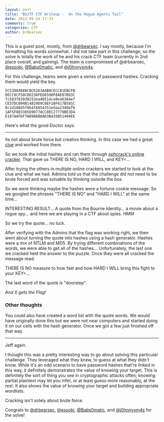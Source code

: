 ```yaml
---
layout: post
title: "BSJTF CTF Writeup -  On the Rogue Agents Tail"
date: 2013-05-24 17:33
comments: true
categories: CTF
author: DrBearsec
---
```


This is a guest post, mostly, from [@drbearsec](http://www.twitter.com/drbearsec).  I say mostly, because I'm formatting his words somewhat.  I did not take part in this challenge, so the solve is totally the work of he and his crack CTF team (currently in 2nd place overall, and gaining).  The team is compromised of @drbearsec, [@essobi](http://www.twitter.com/essobi), [@Babs0matic](http://www.twitter.com/babs0matic), and [@j0hnnyxm4s](http://www.twitter.com/j0hnnyxm4s).

For this challenge, teams were given a series of password hashes.  Cracking them would yield the key.
<!--more-->
```
5C53884888CBC6263A4B8CECC81EBCFB
DECC8CF50CDD236FED6590F8AE87B93C
fc583783938252ea40514ce8ea6364ef
CE37DC094B14829D9C8EF10F617B591C
8c1d108d5f8b4f6854351edaa2340afb
1AF5F8D3305E0077ACC8EC27779BE3D4
E187AAFDF7AB986BAAD3B435B51404EE
```

Here's what the good Doctor says:
***
Its not about brute force but creative thinking.  In this case we had a great [clue](https://twitter.com/bsjtf/status/337357050122215424) and worked from there.

So we took the initial hashes and ran them through [ophcrack's online cracker](http://www.objectif-securite.ch/en/ophcrack.php).  That gave us THERE IS NO, HARD I WILL, and KEY=...

After trying the others in multiple online crackers we started to look at the clue and what we had.  Admins told us that the challenge did not need to be brute forced and was solvable by thinking outside the box.

So we were thinking maybe the hashes were a fortune cookie message.  So we googled the phrases "THERE IS NO" and "HARD I WILL" at the same time... 

INTERESTING RESULT... A quote from the Bourne Identity... a movie about a rogue spy... and here we are playing in a CTF about spies.  HMM

So we try the quote... no luck.

After verifying with the Admins that the flag was working right, we then went about turning the quote into hashes using a hash generator.  Hashes were a mix of NTLM and MD5.  By trying different combinations of the words, we were able to get all of the hashes...  Unfortunately, the last one we cracked held the answer to the puzzle.  Once they were all cracked the message read:

THERE IS NO measure to how fast and how HARD I WILL bring this fight to your KEY=...

The last word of the quote is "doorstep".  

*And X gets the Flag!*

### Other thoughts

You could also have created a word list with the quote words.  We would have originally done this but we were not near computers and started doing it on our cells with the hash generator.  Once we got a few just finished off that way.

***

Jeff again.

I thought this was a pretty interesting way to go about solving this particular challenge.  They leveraged what they knew, to guess at what they didn't know.  While it's an odd scenario to have password hashes that're linked in this way, it definitely demonstrates the value of knowing your target.  This is definitely the sort of thing you see in cryptographic attacks often; knowing partial plaintext may let you infer, or at least guess more reasonably, at the rest.  It also shows the value of knowing your target and building appropriate wordlists.

Cracking isn't solely about brute force.

Congrats to [@drbearsec](http://www.twitter.com/drbearsec), [@essobi](http://www.twitter.com/essobi), [@Babs0matic](http://www.twitter.com/babs0matic), and [@j0hnnyxm4s](http://www.twitter.com/j0hnnyxm4s) for the solve!
